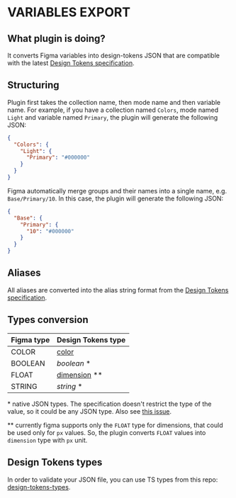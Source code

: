 # VARIABLES EXPORT

## What plugin is doing?

It converts Figma variables into design-tokens JSON that are compatible with the latest [Design Tokens specification](https://design-tokens.github.io/community-group/format/).

## Structuring

Plugin first takes the collection name, then mode name and then variable name. For example, if you have a collection named `Colors`, mode named `Light` and variable named `Primary`, the plugin will generate the following JSON:

```json
{
  "Colors": {
    "Light": {
      "Primary": "#000000"
    }
  }
}
```

Figma automatically merge groups and their names into a single name, e.g. `Base/Primary/10`. In this case, the plugin will generate the following JSON:

```json
{
  "Base": {
    "Primary": {
      "10": "#000000"
    }
  }
}
```

## Aliases

All aliases are converted into the alias string format from the [Design Tokens specification](https://design-tokens.github.io/community-group/format/#aliases-references).

## Types conversion

| Figma type | Design Tokens type                                                                  |
| ---------- | ----------------------------------------------------------------------------------- |
| COLOR      | [color](https://design-tokens.github.io/community-group/format/#color)              |
| BOOLEAN    | _boolean_ \*                                                                        |
| FLOAT      | [dimension](https://design-tokens.github.io/community-group/format/#dimension) \*\* |
| STRING     | _string_ \*                                                                         |

\* native JSON types. The specification doesn't restrict the type of the value, so it could be any JSON type. Also see [this issue](https://github.com/design-tokens/community-group/issues/120#issuecomment-1279527414).

\*\* currently figma supports only the `FLOAT` type for dimensions, that could be used only for `px` values. So, the plugin converts `FLOAT` values into `dimension` type with `px` unit.

## Design Tokens types

In order to validate your JSON file, you can use TS types from this repo: [design-tokens-types](https://github.com/PavelLaptev/design-tokens-types).
